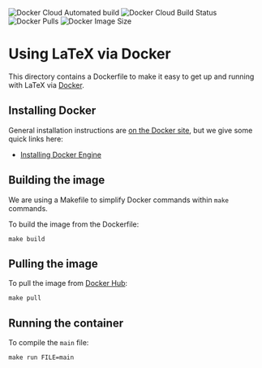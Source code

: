![Docker Cloud Automated build](https://img.shields.io/docker/cloud/automated/alfaro96/tex)
![Docker Cloud Build Status](https://img.shields.io/docker/cloud/build/alfaro96/tex)
![Docker Pulls](https://img.shields.io/docker/pulls/alfaro96/tex)
![Docker Image Size](https://img.shields.io/docker/image-size/alfaro96/tex/latest)

# Using LaTeX via Docker

This directory contains a Dockerfile to make it easy to get up and running with LaTeX via [Docker](https://docker.com).

## Installing Docker

General installation instructions are [on the Docker site](https://docs.docker.com/get-docker/), but we give some quick links here:

* [Installing Docker Engine](https://docs.docker.com/engine/install/)

## Building the image

We are using a Makefile to simplify Docker commands within `make` commands.

To build the image from the Dockerfile:

```
make build
```

## Pulling the image

To pull the image from [Docker Hub](https://hub.docker.com):

```
make pull
```

## Running the container

To compile the `main` file:

```
make run FILE=main
```


